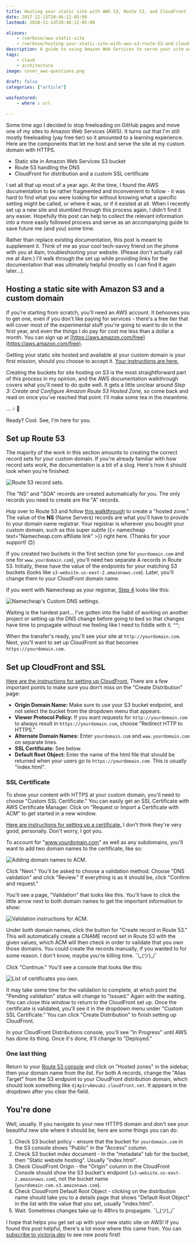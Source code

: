 ```yaml
---
title: Hosting your static site with AWS S3, Route 53, and CloudFront
date: 2017-12-13T20:46:12-05:00
lastmod: 2020-11-14T20:46:12-05:00

aliases:
    - /verbose/aws-static-site
    - /verbose/hosting-your-static-site-with-aws-s3-route-53-and-cloudfront
description: A guide to using Amazon Web Services to serve your site with HTTPS. For (almost) free.
tags:
    - cloud
    - architecture
image: cover_aws-questions.png
 
draft: false
categories: ["article"]

wasfeatured:
    - where : url

---
```


Some time ago I decided to stop freeloading on GitHub pages and move one of my sites to Amazon Web Services (AWS). It turns out that I'm still mostly freeloading (yay free tier) so it amounted to a learning experience. Here are the components that let me host and serve the site at my custom domain with HTTPS.

- Static site in Amazon Web Services S3 bucket
- Route 53 handling the DNS
- CloudFront for distribution and a custom SSL certificate

I set all that up most of a year ago. At the time, I found the AWS documentation to be rather fragmented and inconvenient to follow - it was hard to find what you were looking for without knowing what a specific setting might be called, or where it was, or if it existed at all. When I recently set up a new site and stumbled through this process again, I didn't find it any easier. Hopefully this post can help to collect the relevant information into a more easily followed process and serve as an accompanying guide to save future me (and you) some time.

Rather than replace existing documentation, this post is meant to supplement it. Think of me as your cool tech-savvy friend on the phone with you at 4am, troubleshooting your website. (Please don't actually call me at 4am.) I'll walk through the set up while providing links for the documentation that was ultimately helpful (mostly so I can find it again later...).

## Hosting a static site with Amazon S3 and a custom domain

If you're starting from scratch, you'll need an AWS account. It behooves you to get one, even if you don't like paying for services - there's a free tier that will cover most of the experimental stuff you're going to want to do in the first year, and even the things I do pay for cost me less than a dollar a month. You can sign up at [https://aws.amazon.com/free](https://aws.amazon.com/free).

Getting your static site hosted and available at your custom domain is your first mission, should you choose to accept it. [Your instructions are here.](http://docs.aws.amazon.com/AmazonS3/latest/dev/website-hosting-custom-domain-walkthrough.html)

Creating the buckets for site hosting on S3 is the most straightforward part of this process in my opinion, and the AWS documentation walkthrough covers what you'll need to do quite well. It gets a little unclear around *Step 3: Create and Configure Amazon Route 53 Hosted Zone*, so come back and read on once you've reached that point. I'll make some tea in the meantime.

... 🎶 🎵

Ready? Cool. See, I'm here for you.

## Set up Route 53

The majority of the work in this section amounts to creating the correct record sets for your custom domain. If you're already familiar with how record sets work, the documentation is a bit of a slog. Here's how it should look when you're finished:

![Route 53 record sets.](aws-recordsets.png#screenshot)

The "NS" and "SOA" records are created automatically for you. The only records you need to create are the "A" records.

Hop over to Route 53 and follow [this walkthrough](http://docs.aws.amazon.com/Route53/latest/DeveloperGuide/MigratingDNS.html) to create a "hosted zone." The value of the **NS** (Name Servers) records are what you'll have to provide to your domain name registrar. Your registrar is wherever you bought your custom domain, such as this super subtle {{< namecheap text="Namecheap.com affiliate link" >}} right here. (Thanks for your support! 😊)

If you created two buckets in the first section (one for `yourdomain.com` and one for `www.yourdomain.com`), you'll need two separate A records in Route 53. Initially, these have the value of the endpoints for your matching S3 buckets (looks like `s3-website.us-east-2.amazonaws.com`). Later, you'll change them to your CloudFront domain name.

If you went with Namecheap as your registrar, [Step 4](http://docs.aws.amazon.com/AmazonS3/latest/dev/website-hosting-custom-domain-walkthrough.html#root-domain-walkthrough-update-ns-record) looks like this:

![Namecheap's Custom DNS settings.](aws-namecheapdns.png#screenshot)

Waiting is the hardest part... I've gotten into the habit of working on another project or setting up the DNS change before going to bed so that changes have time to propagate without me feeling like I need to fiddle with it. ^^;

When the transfer's ready, you'll see your site at `http://yourdomain.com`. Next, you'll want to set up CloudFront so that becomes `https://yourdomain.com`.

## Set up CloudFront and SSL

[Here are the instructions for setting up CloudFront.](http://docs.aws.amazon.com/AmazonS3/latest/dev/website-hosting-cloudfront-walkthrough.html) There are a few important points to make sure you don't miss on the "Create Distribution" page:

- **Origin Domain Name:** Make sure to use your S3 bucket endpoint, and not select the bucket from the dropdown menu that appears.
- **Viewer Protocol Policy:** If you want requests for `http://yourdomain.com` to always result in `https://yourdomain.com`, choose "Redirect HTTP to HTTPS."
- **Alternate Domain Names:** Enter `yourdomain.com` and `www.yourdomain.com` on separate lines.
- **SSL Certificate:** See below.
- **Default Root Object:** Enter the name of the html file that should be returned when your users go to `https://yourdomain.com`. This is usually "index.html".

### SSL Certificate

To show your content with HTTPS at your custom domain, you'll need to choose "Custom SSL Certificate." You can easily get an SSL Certificate with AWS Certificate Manager. Click on "Request or Import a Certificate with ACM" to get started in a new window.

[Here are instructions for setting up a certificate.](http://docs.aws.amazon.com/acm/latest/userguide/gs-acm-request.html) I don't think they're very good, personally. Don't worry, I got you.

To account for "www.yourdomain.com" as well as any subdomains, you'll want to add two domain names to the certificate, like so:

![Adding domain names to ACM.](aws-acmdomains.png#screenshot)

Click "Next." You'll be asked to choose a validation method. Choose "DNS validation" and click "Review." If everything is as it should be, click "Confirm and request."

You'll see a page, "Validation" that looks like this. You'll have to click the little arrow next to both domain names to get the important information to show:

![Validation instructions for ACM.](aws-acmvalidation.png#screenshot)

Under both domain names, click the button for "Create record in Route 53." This will automatically create a CNAME record set in Route 53 with the given values, which ACM will then check in order to validate that you own those domains. You could create the records manually, if you wanted to for some reason. I don't know, maybe you're killing time. ¯\\\_(ツ)_/¯

Click "Continue." You'll see a console that looks like this:

![List of certificates you own.](aws-acmcertificates.png#screenshot)

It may take some time for the validation to complete, at which point the "Pending validation" status will change to "Issued." Again with the waiting. You can close this window to return to the CloudFront set up. Once the certificate is validated, you'll see it in the dropdown menu under "Custom SSL Certificate." You can click "Create Distribution" to finish setting up CloudFront.

In your CloudFront Distributions console, you'll see "In Progress" until AWS has done its thing. Once it's done, it'll change to "Deployed."

### One last thing

Return to your [Route 53 console](https://console.aws.amazon.com/route53/) and click on "Hosted zones" in the sidebar, then your domain name from the list. For both A records, change the "Alias Target" from the S3 endpoint to your CloudFront distribution domain, which should look something like `dj4p1rv6mvubz.cloudfront.net`. It appears in the dropdown after you clear the field.

## You're done

Well, usually. If you navigate to your new HTTPS domain and don't see your beautiful new site where it should be, here are some things you can do:

1. Check S3 bucket policy - ensure that the bucket for `yourdomain.com` in the S3 console shows "Public" in the "Access" column.
2. Check S3 bucket index document - In the "metadata" tab for the bucket, then "Static website hosting". Usually "index.html".
3. Check CloudFront Origin - the "Origin" column in the CloudFront Console should show the S3 bucket's endpoint (`s3-website.us-east-2.amazonaws.com`), not the bucket name (`yourdomain.com.s3.amazonaws.com`).
4. Check CloudFront Default Root Object - clicking on the distribution name should take you to a details page that shows "Default Root Object" in the list with the value that you set, usually "index.html".
5. Wait. Sometimes changes take up to 48hrs to propagate. ¯\\\_(ツ)_/¯

I hope that helps you get set up with your new static site on AWS! If you found this post helpful, there's a lot more where this came from. You can [subscribe to victoria.dev](/) to see new posts first!

